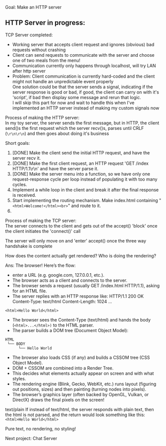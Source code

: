 Goal: Make an HTTP server

HTTP Server in progress:
- 


TCP Server completed:
- Working server that accepts client request and ignores (obvious) bad requests without crashing
- Client can send requests to communicate with the server and choose one of two meals from the menu!
- Communication currently only happens through localhost, will try LAN after http server
- Problem: Client communication is currently hard-coded and the client might not handle an unpredictable event properly    
One solution could be that the server sends a signal, indicating if the server response is good or bad, if good, the client can carry on with it's 'script', if bad then display some message and rerun that logic.  
I will skip this part for now and wait to handle this when I've implemented an HTTP server instead of making my custom signals now


Process of making the HTTP server:  
In my toy server, the server sends the first message, but in HTTP, the client send()s the first request which the server recv()s, parses until CRLF (`\r\n\r\n`) and then goes about doing it's business

Short goals:
1) [DONE] Make the client send the initial HTTP request, and have the server recv it.  
2) [DONE] Make the first client request, an HTTP request 'GET /index HTTP/1.1\r\n' and have the server parse it.  
3) [DONE] Make the server menu into a function, so we have only one request-response cycle per loop instead of populating it with too many cycles.  
4) Implement a while loop in the client and break it after the final response is received.  
5) Start implementing the routing mechanism. Make index.html containing "`<html>Welcome!</html><br>`" and route to it.  
6) 


Process of making the TCP server:  
The server connects to the client and gets out of the accept() 'block' once the client
initiates the 'connect()' call

The server will only move on and 'enter' accept() once the three way handshake is complete

How does the content actually get rendered? Who is doing the rendering?

Ans: The browser! Here’s the flow:

- enter a URL (e.g. google.com, 127.0.0.1, etc.).
- The browser acts as a client and connects to the server.
- The browser sends a request (usually GET /index.html HTTP/1.1), asking for an HTML file.
- The server replies with an HTTP response like:
HTTP/1.1 200 OK
Content-Type: text/html
Content-Length: 1024
...

`<html>Hello World</html>`


- The browser sees the Content-Type (text/html) and hands the body (`<html>...</html>)` to the HTML parser.
- The parser builds a DOM tree (Document Object Model):

```
HTML
 └── BODY
      └── Hello World
```


- The browser also loads CSS (if any) and builds a CSSOM tree (CSS Object Model).
- DOM + CSSOM are combined into a Render Tree.
- This decides what elements actually appear on screen and with what styles.
- The rendering engine (Blink, Gecko, WebKit, etc.) runs layout (figuring out positions, sizes) and then painting (turning nodes into pixels).
- The browser’s graphics layer (often backed by OpenGL, Vulkan, or DirectX) draws the final pixels on the screen!

text/plain
If instead of text/html, the server responds with plain text, then the html is not parsed, and the return would look something like this:
```<html>Hello World</html>```

Pure text, no rendering, no styling!



Next project: Chat Server